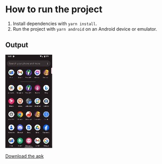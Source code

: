 # How to run the project

1. Install dependencies with `yarn install`.
2. Run the project with `yarn android` on an Android device or emulator.

## Output

<img src="screenshots/record2.gif" alt="app"/>


[Download the apk](https://drive.google.com/file/d/1RGYhHP7XxhsfRb341N4Sc-tduadX3Ujd/view?usp=sharing)
